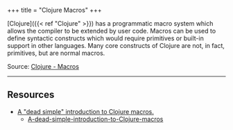 +++
title = "Clojure Macros"
+++


[Clojure]({{< ref "Clojure" >}}) has a programmatic macro system which allows the compiler to be extended by user code. Macros can be used to define syntactic constructs which would require primitives or built-in support in other languages. Many core constructs of Clojure are not, in fact, primitives, but are normal macros.

Source: [Clojure - Macros](https://clojure.org/reference/macros)

---

## Resources
- [A "dead simple" introduction to Clojure macros.](https://blog.brunobonacci.com/2015/04/19/dead-simple-introduction-to-clojure-macros/)
	- [A-dead-simple-introduction-to-Clojure-macros](/notes/attachments/A-dead-simple-introduction-to-Clojure-macros.pdf)